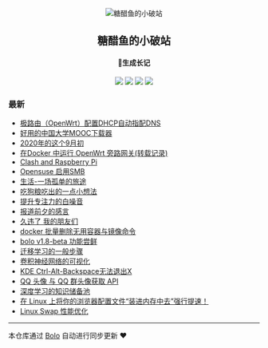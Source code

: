 <p align="center"><img alt="糖醋鱼的小破站" src="https://expoli.tech/favicon.png"></p><h2 align="center">
糖醋鱼的小破站
</h2>

<h4 align="center">🐠生成长记</h4>
<p align="center"><a title="糖醋鱼的小破站" target="_blank" href="https://github.com/expoli/bolo-blog"><img src="https://img.shields.io/github/last-commit/expoli/bolo-blog.svg?style=flat-square&color=FF9900"></a>
<a title="GitHub repo size in bytes" target="_blank" href="https://github.com/expoli/bolo-blog"><img src="https://img.shields.io/github/repo-size/expoli/bolo-blog.svg?style=flat-square"></a>
<a title="Bolo Version" target="_blank" href="https://github.com/adlered/bolo-solo"><img src="https://img.shields.io/badge/bolo-v2.1 稳定版-f1e05a.svg?style=flat-square&color=blueviolet"></a>
<a title="Hits" target="_blank" href="https://github.com/88250/hits"><img src="https://hits.b3log.org/expoli/bolo-blog.svg"></a></p>

### 最新

* [极路由（OpenWrt）配置DHCP自动指配DNS](HTTPS://39.105.191.36/articles/2020/10/01/1601530053926.html)
* [好用的中国大学MOOC下载器](HTTPS://39.105.191.36/articles/2020/09/03/1599104766847.html)
* [2020年的这个9月初](HTTPS://39.105.191.36/articles/2020/09/03/1599099749668.html)
* [在Docker 中运行 OpenWrt 旁路网关(转载记录)](HTTPS://39.105.191.36/articles/2020/09/03/1599098023589.html)
* [Clash and Raspberry Pi](HTTPS://39.105.191.36/articles/2020/08/30/1598760161095.html)
* [Opensuse 启用SMB](HTTPS://39.105.191.36/articles/2020/08/28/1598624516448.html)
* [生活-一场孤单的旅途](HTTPS://39.105.191.36/articles/2020/08/12/1597198859559.html)
* [吃狗粮吃出的一点小想法](HTTPS://39.105.191.36/articles/2020/07/26/1595757128439.html)
* [提升专注力的白噪音](HTTPS://39.105.191.36/articles/2020/07/26/1595740039637.html)
* [报道前夕的感言](HTTPS://39.105.191.36/articles/2020/07/22/1595382109741.html)
* [久违了 我的朋友们](HTTPS://39.105.191.36/articles/2020/07/22/1595379705790.html)
* [docker 批量删除无用容器与镜像命令](HTTPS://39.105.191.36/articles/2020/05/11/1589183836851.html)
* [bolo v1.8-beta 功能尝鲜](HTTPS://39.105.191.36/articles/2020/05/11/1589182003632.html)
* [迁移学习的一般步骤](HTTPS://39.105.191.36/articles/2020/04/28/1588043474458.html)
* [卷积神经网络的可视化](HTTPS://39.105.191.36/articles/2020/04/28/1588043943566.html)
* [KDE Ctrl-Alt-Backspace无法退出X](HTTPS://39.105.191.36/articles/2020/04/27/1587950530272.html)
* [QQ 头像 与 QQ 群头像获取 API](HTTPS://39.105.191.36/articles/2020/04/26/1587901274867.html)
* [深度学习的知识储备池](HTTPS://39.105.191.36/articles/2020/04/26/1587900391605.html)
* [在 Linux 上将你的浏览器配置文件“装进内存中去”强行提速！](HTTPS://39.105.191.36/articles/2020/04/26/1587899100489.html)
* [Linux Swap 性能优化](HTTPS://39.105.191.36/articles/2020/04/26/1587897523840.html)



---

本仓库通过 [Bolo](https://github.com/adlered/bolo-solo) 自动进行同步更新 ❤️ 